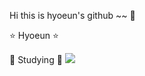 Hi this is hyoeun's github ~~ 👋

⭐️ Hyoeun ⭐️


📝 Studying 📝
<img src="https://img.shields.io/badge/HTML5-E34F26?style=flat-square&logo=HTML5&logoColor=white"/>
 
<!--  <img src="https://img.shields.io/badge/CSS3-#1572B6?style=flat&logo=CSS3&logoColor=white"/>
 <img src="https://img.shields.io/badge/Javascript-#F7DF1E?style=flat&logo=Javascript&logoColor=white"/>
 <img src="https://img.shields.io/badge/Java-#007396?style=flat&logo=Java&logoColor=white"/>
 <img src="https://img.shields.io/badge/Spring-#6DB33F?style=flat&logo=Spring&logoColor=white"/>
 <img src="https://img.shields.io/badge/Oracle-#F80000?style=flat&logo=Oracle&logoColor=white"/>
  -->
 
 
 
<!--
**hyoniii710/hyoniii710** is a ✨ _special_ ✨ repository because its `README.md` (this file) appears on your GitHub profile.

Here are some ideas to get you started:

- 🔭 I’m currently working on ...
- 🌱 I’m currently learning ...
- 👯 I’m looking to collaborate on ...
- 🤔 I’m looking for help with ...
- 💬 Ask me about ...
- 📫 How to reach me: ...
- 😄 Pronouns: ...
- ⚡ Fun fact: ...
-->
